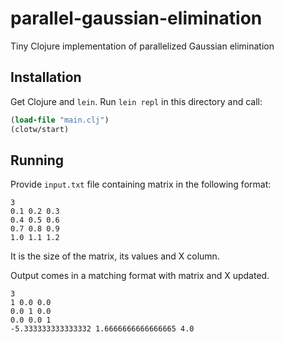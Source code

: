 # parallel-gaussian-elimination

Tiny Clojure implementation of parallelized Gaussian elimination

## Installation

Get Clojure and `lein`.
Run `lein repl` in this directory and call:

```clojure
(load-file "main.clj")
(clotw/start)
```

## Running

Provide `input.txt` file containing matrix in the following format:

```
3
0.1 0.2 0.3
0.4 0.5 0.6
0.7 0.8 0.9
1.0 1.1 1.2
```

It is the size of the matrix, its values and X column.

Output comes in a matching format with matrix and X updated.

```
3
1 0.0 0.0
0.0 1 0.0
0.0 0.0 1
-5.333333333333332 1.6666666666666665 4.0
```
